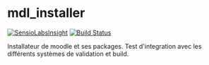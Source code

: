 # mdl_installer
[![SensioLabsInsight](https://insight.sensiolabs.com/projects/b32477c5-dff6-45ec-86a8-a0e80689d256/mini.png)](https://insight.sensiolabs.com/projects/b32477c5-dff6-45ec-86a8-a0e80689d256) [![Build Status](https://travis-ci.org/nmoller/mdl_installer.svg?branch=master)](https://travis-ci.org/nmoller/mdl_installer)

Installateur de moodle et ses packages.
Test d'integration avec les différents systèmes de validation et build.
